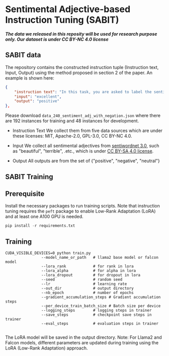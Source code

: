 # Sentimental Adjective-based Instruction Tuning (SABIT) 
***The data we released in this reposity will be used for research purpose only. Our dataset is under CC BY-NC 4.0 license***

## SABIT data

The repository contains the constructed instruction tuple (Instruction text, Input, Output) using the method proposed in section 2 of the paper. An example is shown here: 
```json
{
    "instruction text": "In this task, you are asked to label the sentiment of a given sentence. The sentiment can be positive, negative or neutral.",
    "input": "excellent",
    "output": "positive"
},
```
Please download `data_240_sentiment_adj_with_negation.json` where there are 192 instances for training and 48 instances for development.

- Instruction Text
We collect them from five data sources which are under these licenses: MIT, Apache-2.0, GPL-3.0, CC BY-NC 4.0.

- Input
We collect all sentimental adjectives from [sentiwordnet 3.0](https://github.com/aesuli/SentiWordNet?tab=readme-ov-file), such as "beautiful", "terrible", .etc., which is under [CC BY-SA 4.0 license](https://github.com/aesuli/SentiWordNet?tab=readme-ov-file).

- Output
All outputs are from the set of {"positive", "negative", "neutral"}

## SABIT Training

## Prerequisite
Install the necessary packages to run training scripts. Note that instruction tuning requires the `peft` package to enable Low-Rank Adaptation (LoRA) and at least one A100 GPU is needed. 

```python 
pip install -r requirements.txt
```

## Training 
```shell
CUDA_VISIBLE_DEVICES=0 python train.py 
                --model_name_or_path   # llama2 base model or falcon model
                --lora_rank            # for rank in lora
                --lora_alpha           # for alpha in lora
                --lora_dropout         # for dropout in lora
                --seed                 # random seed   
                --lr                   # learning rate
                --out_dir              # output directory
                --nb_epoch             # number of epochs
                --gradient_accumulation_steps # Gradient accumulation steps
                --per_device_train_batch_size # Batch size per device
                --logging_steps        # logging steps in trainer
                --save_steps           # checkpoint save steps in trainer
                --eval_steps           # evaluation steps in trainer
                
```
The LoRA model will be saved in the output directory. Note: For Llama2 and Falcon models, different parameters are updated during training using the LoRA (Low-Rank Adaptation) approach.


